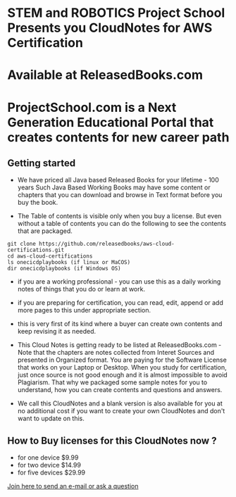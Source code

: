 # STEM and ROBOTICS Project School Presents you CloudNotes for AWS Certification
# Available at ReleasedBooks.com
# ProjectSchool.com is a Next Generation Educational Portal that creates contents for new career path

## Getting started
- We have priced all Java based Released Books for your lifetime - 100 years
Such Java Based Working Books may have some content or chapters that you can download and 
browse in Text format before you buy the book.

- The Table of contents is visible only when you buy a license. But even without a table of contents you can do the following to see the contents that are packaged.
```
git clone https://github.com/releasedbooks/aws-cloud-certifications.git
cd aws-cloud-certifications
ls onecicdplaybooks (if linux or MaCOS)
dir onecicdplaybooks (if Windows OS)
```
- if you are a working professional - you can use this as a daily working notes of things that
you do or learn at work.
- if you are preparing for certification, you can read, edit, append or add more pages to this
under appropriate section.
- this is very first of its kind where a buyer can create own contents and keep revising it as needed.

- This Cloud Notes is getting ready to be listed at ReleasedBooks.com - Note that the chapters are notes collected from Interet Sources and presented in Organized format. You are paying for the Software License that works on your Laptop or Desktop. When you study for certification, just once source is not good enough and it is almost impossible to avoid Plagiarism. That why we packaged some sample notes for you to understand, how you can create contents and questions and answers.
- We call this CloudNotes and a blank version is also available for you at no additional cost if you want to create your own CloudNotes and don't want to update on this.

## How to Buy licenses for this CloudNotes now ?
 - for one device $9.99
 - for two device $14.99
 - for five devices $29.99
 
 [Join here to send an e-mail or ask a question ](https://www.facebook.com/people/Releasedbooks/61556956422320)